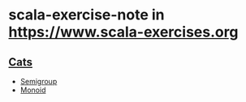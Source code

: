 # scala-exercise-note in https://www.scala-exercises.org

## [Cats](https://github.com/typelevel/cats)
* [Semigroup](https://github.com/ikhoon/scala-exercise-note/blob/master/src/test/scala/catsnote/SemigroupSpec.scala)
* [Monoid](https://github.com/ikhoon/scala-exercise-note/blob/master/src/test/scala/catsnote/MonoidSpec.scala)
